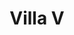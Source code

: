 ---
templateKey: under-construction
title: Villa V
mainimage: /img/home-jumbotron.jpg
heading: Test
subheading: Test
mainpitch:
  title: Villa V
  description: |
    Spetses, Greece
description: >-
  Kaldi is the ultimate spot for coffee lovers who want to learn about their
  java’s origin and support the farmers that grew it. We take coffee production,
  roasting and brewing seriously and we’re glad to pass that knowledge to
  anyone.
main:
  images:
    - image: /img/home-jumbotron.jpg
    - image: /img/home-jumbotron.jpg
    - image: /img/home-jumbotron.jpg
    - image: /img/home-jumbotron.jpg
    - image: /img/home-jumbotron.jpg
#    - image: /img/main.jpg
#    - image: /img/balcony.jpg
#    - image: /img/front-view.jpg
#    - image: /img/main.jpg
---
